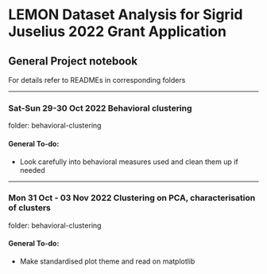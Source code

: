 # LEMON Dataset Analysis for Sigrid Juselius 2022 Grant Application
## General Project notebook
For details refer to READMEs in corresponding folders

---

### Sat-Sun 29-30 Oct 2022 Behavioral clustering
folder: behavioral-clustering

#### General To-do:
- Look carefully into behavioral measures used and clean them up if needed 

---

### Mon 31 Oct - 03 Nov 2022 Clustering on PCA, characterisation of clusters
folder: behavioral-clustering

#### General To-do:
- Make standardised plot theme and read on matplotlib